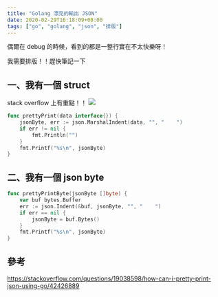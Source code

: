 ```yaml
---
title: "Golang 漂亮的輸出 JSON"
date: 2020-02-29T16:18:09+08:00
tags: ["go", "golang", "json", "排版"]
---
```


偶爾在 debug 的時候，看到的都是一整行實在不太快樂呀！

我需要排版！！趕快筆記一下


## 一、我有一個 struct
stack overflow 上有重點！！
![](https://i.imgur.com/xGFhCHW.png)


```go
func prettyPrint(data interface{}) {
	jsonByte, err := json.MarshalIndent(data, "", "    ")
	if err != nil {
		fmt.Println("")
	}
	fmt.Printf("%s\n", jsonByte)
}
```


## 二、我有一個 json byte
```go
func prettyPrintByte(jsonByte []byte) {
	var buf bytes.Buffer
	err := json.Indent(&buf, jsonByte, "", "    ")
	if err == nil {
		jsonByte = buf.Bytes()
	}
	fmt.Printf("%s\n", jsonByte)
}
```

## 參考
https://stackoverflow.com/questions/19038598/how-can-i-pretty-print-json-using-go/42426889

